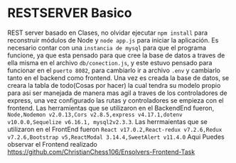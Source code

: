 # RESTSERVER Basico

REST server basado en Clases, no olvidar ejecutar ```npm install``` para reconstruir módulos de Node y ```node app.js``` para iniciar la aplicación.
Es necesario contar con una  ```instancia de mysql``` para que el programa funcione, ya que esta pensado para que cree la base de datos a traves de ella misma en el archivo ```db/conection.js```, y este estuvo pensado para funcionar en el ```puerto 8082```, para cambiarlo ir a archivo ```.env``` y cambiarlo tanto en el backend como frontend. Una vez es creada la base de datos, se creara la tabla de todo(Cosas por hacer) la cual tendra su modelo propio para asi ser manejada de manera mas agil a traves de los controladores de express, una vez configurado las rutas y controladores se empieza con el frontend.
Las herramientas que se utilizaron en el BackendEnd fueron, ```Node,Nodemon v2.0.13,Cors v2.8.5,express v4.17.1,dotenv v10.0.0,Sequelize v6.16.1, mysql2v2.3.3```.
Las herrmaientas que se utilizaron en el FrontEnd fueron ```React v17.0.2,React-redux v7.2.6,Redux v7.2.6,Bootstrap v5,ReactModal 3.14.4,SweetAlert v11.4.0```
Aqui Puedes observar el Frontend realizado https://github.com/ChristianChess106/Ensolvers-Frontend-Task
